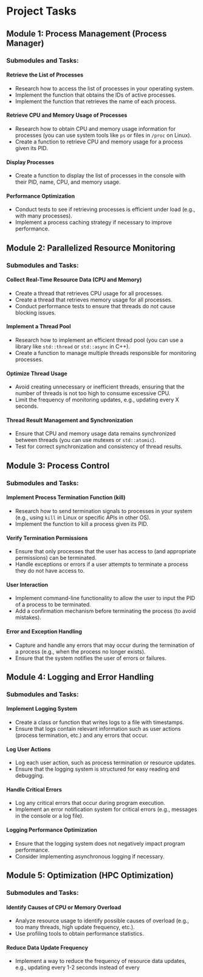 # Project Tasks

## Module 1: Process Management (Process Manager)
### Submodules and Tasks:

#### Retrieve the List of Processes
- Research how to access the list of processes in your operating system.
- Implement the function that obtains the IDs of active processes.
- Implement the function that retrieves the name of each process.

#### Retrieve CPU and Memory Usage of Processes
- Research how to obtain CPU and memory usage information for processes (you can use system tools like `ps` or files in `/proc` on Linux).
- Create a function to retrieve CPU and memory usage for a process given its PID.

#### Display Processes
- Create a function to display the list of processes in the console with their PID, name, CPU, and memory usage.

#### Performance Optimization
- Conduct tests to see if retrieving processes is efficient under load (e.g., with many processes).
- Implement a process caching strategy if necessary to improve performance.

## Module 2: Parallelized Resource Monitoring
### Submodules and Tasks:

#### Collect Real-Time Resource Data (CPU and Memory)
- Create a thread that retrieves CPU usage for all processes.
- Create a thread that retrieves memory usage for all processes.
- Conduct performance tests to ensure that threads do not cause blocking issues.

#### Implement a Thread Pool
- Research how to implement an efficient thread pool (you can use a library like `std::thread` or `std::async` in C++).
- Create a function to manage multiple threads responsible for monitoring processes.

#### Optimize Thread Usage
- Avoid creating unnecessary or inefficient threads, ensuring that the number of threads is not too high to consume excessive CPU.
- Limit the frequency of monitoring updates, e.g., updating every X seconds.

#### Thread Result Management and Synchronization
- Ensure that CPU and memory usage data remains synchronized between threads (you can use mutexes or `std::atomic`).
- Test for correct synchronization and consistency of thread results.

## Module 3: Process Control
### Submodules and Tasks:

#### Implement Process Termination Function (kill)
- Research how to send termination signals to processes in your system (e.g., using `kill` in Linux or specific APIs in other OS).
- Implement the function to kill a process given its PID.

#### Verify Termination Permissions
- Ensure that only processes that the user has access to (and appropriate permissions) can be terminated.
- Handle exceptions or errors if a user attempts to terminate a process they do not have access to.

#### User Interaction
- Implement command-line functionality to allow the user to input the PID of a process to be terminated.
- Add a confirmation mechanism before terminating the process (to avoid mistakes).

#### Error and Exception Handling
- Capture and handle any errors that may occur during the termination of a process (e.g., when the process no longer exists).
- Ensure that the system notifies the user of errors or failures.

## Module 4: Logging and Error Handling
### Submodules and Tasks:

#### Implement Logging System
- Create a class or function that writes logs to a file with timestamps.
- Ensure that logs contain relevant information such as user actions (process termination, etc.) and any errors that occur.

#### Log User Actions
- Log each user action, such as process termination or resource updates.
- Ensure that the logging system is structured for easy reading and debugging.

#### Handle Critical Errors
- Log any critical errors that occur during program execution.
- Implement an error notification system for critical errors (e.g., messages in the console or a log file).

#### Logging Performance Optimization
- Ensure that the logging system does not negatively impact program performance.
- Consider implementing asynchronous logging if necessary.

## Module 5: Optimization (HPC Optimization)
### Submodules and Tasks:

#### Identify Causes of CPU or Memory Overload
- Analyze resource usage to identify possible causes of overload (e.g., too many threads, high update frequency, etc.).
- Use profiling tools to obtain performance statistics.

#### Reduce Data Update Frequency
- Implement a way to reduce the frequency of resource data updates, e.g., updating every 1-2 seconds instead of every

